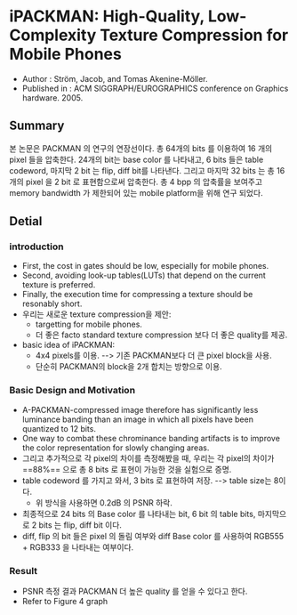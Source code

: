 # iPACKMAN: High-Quality, Low-Complexity Texture Compression for Mobile Phones
- Author : Ström, Jacob, and Tomas Akenine-Möller.
- Published in : ACM SIGGRAPH/EUROGRAPHICS conference on Graphics hardware. 2005.

## Summary
본 논문은 PACKMAN 의 연구의 연장선이다. 
총 64개의 bits 를 이용하여 16 개의 pixel 들을 압축한다. 
24개의 bit는 base color 를 나타내고, 6 bits 들은 table codeword, 마지막 2 bit 는 flip, diff bit를 나타낸다.
그리고 마지막 32 bits 는 총 16 개의 pixel 을 2 bit 로 표현함으로써 압축한다. 
총 4 bpp 의 압축률을 보여주고 memory bandwidth 가 제한되어 있는 mobile platform을 위해 연구 되었다. 


## Detial 
### introduction
- First, the cost in gates should be low, especially for mobile phones.
- Second, avoiding look-up tables(LUTs) that depend on the current texture is preferred.
- Finally, the execution time for compressing a texture should be resonably short.
- 우리는 새로운 texture compression을 제안:
    - targetting for mobile phones.
    - 더 좋은 facto standard texture compression 보다 더 좋은 quality를 제공.
- basic idea of iPACKMAN:
    - 4x4 pixels를 이용. --> 기존 PACKMAN보다 더 큰 pixel block을 사용.
    - 단순히 PACKMAN의 block을 2개 합치는 방향으로 이용.

### Basic Design and Motivation
- A-PACKMAN-compressed image therefore has significantly less luminance banding than an image in which all pixels have been quantized to 12 bits.
- One way to combat these chrominance banding artifacts is to improve the color representation for slowly changing areas.
- 그리고 추가적으로 각 pixel의 차이를 측정해봤을 때, 우리는 각 pixel의 차이가 ==88%== 으로 총 8 bits 로 표현이 가능한 것을 실험으로 증명.
- table codeword 를 가지고 와서, 3 bits 로 표현하여 저장. --> table size는 8이다. 
    - 위 방식을 사용하면 0.2dB 의 PSNR 하락.
- 최종적으로 24 bits 의 Base color 를 나타내는 bit, 6 bit 의 table bits, 마지막으로 2 bits 는 flip, diff bit 이다.
- diff, flip 의 bit 들은 pixel 의 돌림 여부와 diff Base color 를 사용하여 RGB555 + RGB333 을 나타내는 여부이다. 
  
### Result 
- PSNR 측정 결과 PACKMAN 더 높은 quality 를 얻을 수 있다고 한다.
- Refer to Figure 4 graph
    
